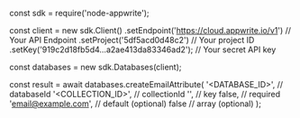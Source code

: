 const sdk = require('node-appwrite');

const client = new sdk.Client()
    .setEndpoint('https://cloud.appwrite.io/v1') // Your API Endpoint
    .setProject('5df5acd0d48c2') // Your project ID
    .setKey('919c2d18fb5d4...a2ae413da83346ad2'); // Your secret API key

const databases = new sdk.Databases(client);

const result = await databases.createEmailAttribute(
    '<DATABASE_ID>', // databaseId
    '<COLLECTION_ID>', // collectionId
    '', // key
    false, // required
    'email@example.com', // default (optional)
    false // array (optional)
);
